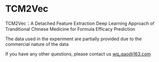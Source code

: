 # TCM2Vec
TCM2Vec：A Detached Feature Extraction Deep Learning Approach of Tranditional Chinese Medicine for Formula Efficacy Prediction

The data used in the experiment are  partially provided due to the commercial nature of the data 

If you have any other questions, please contact us wq_gao@163.com
